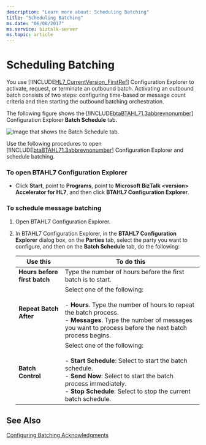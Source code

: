 ```yaml
---
description: "Learn more about: Scheduling Batching"
title: "Scheduling Batching"
ms.date: "06/08/2017"
ms.service: biztalk-server
ms.topic: article
---
```

# Scheduling Batching
You use [!INCLUDE[HL7_CurrentVersion_FirstRef](../../includes/hl7-currentversion-firstref-md.md)] Configuration Explorer to activate, request, or terminate an outbound batch. Activating an outbound batch consists of two steps: configuring time-based or message count criteria and then starting the outbound batching orchestration.  
  
 The following figure shows the [!INCLUDE[btaBTAHL71.3abbrevnonumber](../../includes/btabtahl71-3abbrevnonumber-md.md)] Configuration Explorer **Batch Schedule** tab.  
  
 ![Image that shows the Batch Schedule tab.](../../adapters-and-accelerators/accelerator-hl7/media/hl7-ops-batchsch.gif "hl7_ops_batchsch")  
  
 Use the following procedures to open [!INCLUDE[btaBTAHL71.3abbrevnonumber](../../includes/btabtahl71-3abbrevnonumber-md.md)] Configuration Explorer and schedule batching.  
  
### To open BTAHL7 Configuration Explorer  
  
-   Click **Start**, point to **Programs**, point to **Microsoft BizTalk \<version\> Accelerator for HL7**, and then click **BTAHL7 Configuration Explorer**.  
  
### To schedule message batching  
  
1.  Open BTAHL7 Configuration Explorer.  
  
2.  In BTAHL7 Configuration Explorer, in the **BTAHL7 Configuration Explorer** dialog box, on the **Parties** tab, select the party you want to configure, and then on the **Batch Schedule** tab, do the following:  
  
    |Use this|To do this|  
    |--------------|----------------|  
    |**Hours before first batch**|Type the number of hours before the first batch is to start.|  
    |**Repeat Batch After**|Select one of the following:<br /><br /> -   **Hours**. Type the number of hours to repeat the batch process.<br />-   **Messages**. Type the number of messages you want to process before the next batch process begins.|  
    |**Batch Control**|Select one of the following:<br /><br /> -   **Start Schedule**: Select to start the batch schedule.<br />-   **Send Now**: Select to start the batch process immediately.<br />-   **Stop Schedule**: Select to stop the current batch schedule.|  
  
## See Also  
 [Configuring Batching Acknowledgments](../../adapters-and-accelerators/accelerator-hl7/configuring-batching-acknowledgments.md)
